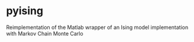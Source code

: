 # pyising
Reimplementation of the Matlab wrapper of an Ising model implementation with Markov Chain Monte Carlo

